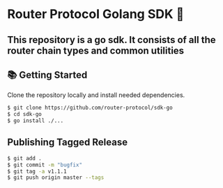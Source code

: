 # Router Protocol Golang SDK 🌟
 This repository is a go sdk. It consists of all the router chain types and common utilities
---

## 📚 Getting Started

Clone the repository locally and install needed dependencies. 

```bash
$ git clone https://github.com/router-protocol/sdk-go
$ cd sdk-go
$ go install ./...
```
## Publishing Tagged Release

```bash
$ git add .
$ git commit -m "bugfix"
$ git tag -a v1.1.1
$ git push origin master --tags
```
